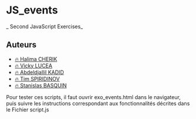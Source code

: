 # JS_events

_ Second JavaScript Exercises_

## Auteurs

- [:fire: Halima CHERIK](https://github.com/Halima-C)
- [:fire: Vicky LUCEA](https://github.com/VickyMayLee)
- [:fire: Abdeldjallil KADID](https://github.com/AleaToir3)
- [:fire: Tim SPIRIDINOV](https://github.com/StanislasBASQUIN)
- [:fire: Stanislas BASQUIN](https://github.com/StanislasBASQUIN)


Pour tester ces scripts, il faut ouvrir exo_events.html dans le navigateur, puis suivre les instructions correspondant aux fonctionnalités décrites dans le Fichier script.js
